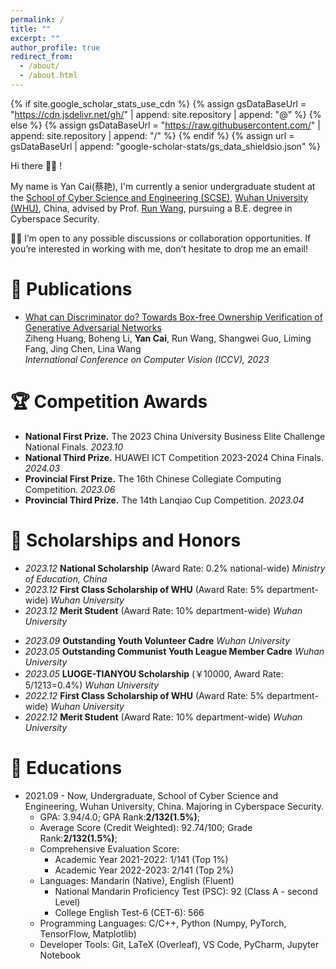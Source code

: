 ```yaml
---
permalink: /
title: ""
excerpt: ""
author_profile: true
redirect_from: 
  - /about/
  - /about.html
---
```

{% if site.google_scholar_stats_use_cdn %}
{% assign gsDataBaseUrl = "https://cdn.jsdelivr.net/gh/" | append: site.repository | append: "@" %}
{% else %}
{% assign gsDataBaseUrl = "https://raw.githubusercontent.com/" | append: site.repository | append: "/" %}
{% endif %}
{% assign url = gsDataBaseUrl | append: "google-scholar-stats/gs_data_shieldsio.json" %}

<span class='anchor' id='about-me'></span>

Hi there 👋👋 !

My name is Yan Cai(蔡艳), I'm currently a senior undergraduate student at the [School of Cyber Science and Engineering (SCSE)](http://cse.whu.edu.cn/index.htm), [Wuhan University (WHU)](https://www.whu.edu.cn/), China, advised by Prof. [Run Wang](http://wangrun.github.io/), pursuing a B.E. degree in Cyberspace Security.

<!-- My research interest lies in trustworthy machine learning, with a specific interest in responsible (multimodal) generative models. Please check my publication for more details. -->

🌟🌟 I’m open to any possible discussions or collaboration opportunities. If you’re interested in working with me, don’t hesitate to drop me an email!

<!-- 我是 **蔡艳**，目前就读于[武汉大学国家网络安全学院](https://cse.whu.edu.cn/)网络空间安全专业。

我对人工智能充满热情，自入学以来，积极参与各类科研项目和学术竞赛，曾获得国家奖学金等多项荣誉。在科研方面，我全程参与了多个项目，包括但不限于**计算机视觉**、**人工智能安全**等领域。 -->

# 📝 Publications
- [What can Discriminator do? Towards Box-free Ownership Verification of Generative Adversarial Networks](https://arxiv.org/abs/2307.15860)   
Ziheng Huang, Boheng Li, **Yan Cai**, Run Wang, Shangwei Guo, Liming Fang, Jing Chen, Lina Wang   
*International Conference on Computer Vision (ICCV), 2023*

# 🏆 Competition Awards
- **National First Prize.** The 2023 China University Business Elite Challenge National Finals. *2023.10*
- **National Third Prize.** HUAWEI ICT Competition 2023-2024 China Finals. *2024.03*
- **Provincial First Prize.** The 16th Chinese Collegiate Computing Competition. *2023.06*
- **Provincial Third Prize.** The 14th Lanqiao Cup Competition. *2023.04*

<!-- - **2023全国高校商业精英挑战赛创新创业竞赛：全国一等奖** *国家级* 2023 &nbsp;&nbsp;[[证明]](../docs/商业精英挑战赛.pdf)  
- **华为ICT大赛2023-2024创新赛：全国三等奖** *国家级* 2024 &nbsp;&nbsp;[[证明]](../docs/ICT.pdf)
- **第十六届中国大学生计算机设计大赛：中南赛区一等奖** *省部级* 2023 &nbsp;&nbsp;[[证明]](../docs/计算机设计大赛.pdf)
- **蓝桥杯软件赛道 Python 程序设计赛：湖北赛区三等奖** *省部级* 2023 &nbsp;&nbsp;[[证明]](../docs/蓝桥杯.pdf)      -->

# 🥇 Scholarships and Honors
- *2023.12* **National Scholarship** (Award Rate: 0.2% national-wide) *Ministry of Education, China*
- *2023.12* **First Class Scholarship of WHU** (Award Rate: 5% department-wide) *Wuhan University* 
- *2023.12* **Merit Student** (Award Rate: 10\% department-wide) *Wuhan University* 
<!-- - *2023.12* **学习先进个人** *Wuhan University* 
- *2023.12* **科创先进个人** *Wuhan University*  -->
- *2023.09* **Outstanding Youth Volunteer Cadre** *Wuhan University* 
- *2023.05* **Outstanding Communist Youth League Member Cadre** *Wuhan University* 
- *2023.05* **LUOGE-TIANYOU Scholarship** (￥10000, Award Rate: 5/1213=0.4%) *Wuhan University* 
- *2022.12* **First Class Scholarship of WHU** (Award Rate: 5% department-wide) *Wuhan University* 
- *2022.12* **Merit Student** (Award Rate: 10\% department-wide) *Wuhan University*

<!-- - *2023.12* **国家奖学金** (全国前0.2%，我校按专业成绩排名取高者授予) *中华人民共和国教育部* &nbsp;&nbsp;[[证明]](../docs/国家奖学金.pdf)
- *2023.12* **武汉大学优秀学生甲等奖学金** (院内前5%) *武汉大学* &nbsp;&nbsp;[[证明]](../docs/2022-2023甲等奖学金.pdf)
- *2023.12* **武汉大学三好学生** (全校10%) *武汉大学* &nbsp;&nbsp;[[证明]](../docs/2022-2023三好学生.pdf)
- *2023.12* **武汉大学国家网络安全学院学习先进个人** *武汉大学* &nbsp;&nbsp;[[证明]](../docs/先进集体、先进个人.pdf)
- *2023.12* **武汉大学国家网络安全学院科创先进个人** *武汉大学* &nbsp;&nbsp;[[证明]](../docs/科创先进个人.pdf)
- *2023.09* **武汉大学优秀青年志愿者** *武汉大学* &nbsp;&nbsp;[[证明]](../docs/优秀青年志愿者.pdf)
- *2023.05* **武汉大学优秀共青团员** *武汉大学* &nbsp;&nbsp;[[证明]](../docs/2022优秀共青团员.pdf)
- *2023.05* **珞格-天佑奖学金** (￥10000，全院本年级仅1人获得，按综合成绩排名取高者授予) *武汉大学* &nbsp;&nbsp;[[证明]]()
- *2022.12* **武汉大学优秀学生甲等奖学金** (院内前5%) *武汉大学* &nbsp;&nbsp;[[证明]](../docs/2021-2022甲等奖学金.pdf)
- *2022.12* **武汉大学三好学生** (全校10%) *武汉大学* &nbsp;&nbsp;[[证明]](../docs/2021-2022三好学生.pdf) -->

# 📖 Educations
- 2021.09 - Now, Undergraduate, School of Cyber Science and Engineering, Wuhan University, China. Majoring in  Cyberspace Security.
  - GPA: 3.94/4.0; GPA Rank:**2/132(1.5%)**;
  - Average Score (Credit Weighted): 92.74/100; Grade Rank:**2/132(1.5%)**;
  - Comprehensive Evaluation Score:
    - Academic Year 2021-2022: 1/141 (Top 1%)
    - Academic Year 2022-2023: 2/141 (Top 2%)
  - Languages: Mandarin (Native), English (Fluent)
    - National Mandarin Proficiency Test (PSC): 92 (Class A - second Level)
    - College English Test-6 (CET-6): 566 
  - Programming Languages: C/C++, Python (Numpy, PyTorch, TensorFlow, Matplotlib)
  - Developer Tools: Git, LaTeX (Overleaf), VS Code, PyCharm, Jupyter Notebook


<!-- - 2021.9 - 至今，本科，武汉大学国家网络安全学院，专业：网络空间安全
  - **学业排名：** GPA排名：**2/132 (1.5%)**、加权平均分排名：**2/132 (1.5%)**  
  - **成绩均分：** GPA：3.94/4.0、加权平均分：93.26/100  
  - **语言能力：** 以良好成绩通过 CET6(566)；具备良好的英语文献阅读和写作能力  
  - **核心课程：** 高等数学 (93)，线性代数 (90)，离散数学 (98)，概率论与数理统计 (96)，程序设计 (94)，数据结构实验 (97)，自然语言处理 (99)，自然语言处理实验 (94)，人工智能 (92)，人工智能实验 (95)，机器学习 (94)，机器学习实验 (93)，计算机组成原理实验 (97)，操作系统原理 (95)，计算机网络 (94)，安全创客实践 (98)，数字逻辑与EDA (95)，数字逻辑与EDA实验 (95)，大数据分析 (96)，数字取证 (100)，数字取证实验 (99)
  - **编程能力：** 编程常用语言为 C++、Python，CCF-CSP认证300分，熟悉算法与数据结构，抽象能力强，代码风格良好；熟练掌握 PyTorch、Numpy、Pandas、OpenCV，熟悉各类深度学习模型及其编程实现；具备优秀的编程、建模、理论推导能力  
  - **开发工具：** VS Code，PyCharm，Jupyter Notebook，LaTeX (Overleaf)，Git  
  - **在校荣誉：** 曾获国家奖学金(全国前0.2%，我校按专业成绩排名取高者授予)、武汉大学珞格天佑奖学金 (￥10000，全院每年仅5人获得，按综合成绩排名取高者授予)、武汉大学三好学生 (10%)，在校累计获奖逾 35000 元    -->